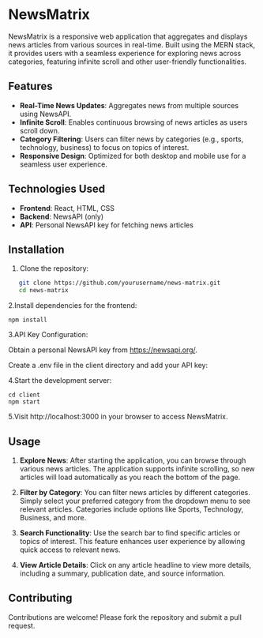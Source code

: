 # NewsMatrix

NewsMatrix is a responsive web application that aggregates and displays news articles from various sources in real-time. Built using the MERN stack, it provides users with a seamless experience for exploring news across categories, featuring infinite scroll and other user-friendly functionalities.

## Features

- **Real-Time News Updates**: Aggregates news from multiple sources using NewsAPI.
- **Infinite Scroll**: Enables continuous browsing of news articles as users scroll down.
- **Category Filtering**: Users can filter news by categories (e.g., sports, technology, business) to focus on topics of interest.
- **Responsive Design**: Optimized for both desktop and mobile use for a seamless user experience.

## Technologies Used

- **Frontend**: React, HTML, CSS
- **Backend**: NewsAPI (only)
- **API**: Personal NewsAPI key for fetching news articles

## Installation

1. Clone the repository:

```bash
   git clone https://github.com/yourusername/news-matrix.git
   cd news-matrix
```

2.Install dependencies for the frontend:

```cd client
npm install
```
3.API Key Configuration:

Obtain a personal NewsAPI key from https://newsapi.org/.

Create a .env file in the client directory and add your API key:

4.Start the development server:

```
cd client
npm start
```
5.Visit http://localhost:3000 in your browser to access NewsMatrix.


## Usage

1. **Explore News**: After starting the application, you can browse through various news articles. The application supports infinite scrolling, so new articles will load automatically as you reach the bottom of the page.
   
2. **Filter by Category**: You can filter news articles by different categories. Simply select your preferred category from the dropdown menu to see relevant articles. Categories include options like Sports, Technology, Business, and more.

3. **Search Functionality**: Use the search bar to find specific articles or topics of interest. This feature enhances user experience by allowing quick access to relevant news.

4. **View Article Details**: Click on any article headline to view more details, including a summary, publication date, and source information.

## Contributing
Contributions are welcome! Please fork the repository and submit a pull request.
